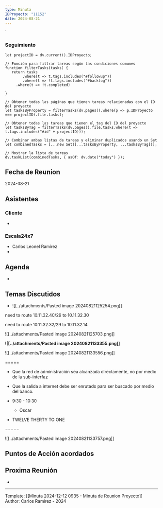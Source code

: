 ```yaml
---
type: Minuta
IDProyecto: "11152"
date: 2024-08-21
---
```

`

### Seguimiento

```dataviewjs
let projectID = dv.current().IDProyecto;

// Función para filtrar tareas según las condiciones comunes
function filterTasks(tasks) {
   return tasks
        .where(t => t.tags.includes("#followup"))
        .where(t => !t.tags.includes("#backlog"))
     .where(t => !t.completed)
        
}

// Obtener todas las páginas que tienen tareas relacionadas con el ID del proyecto
let tasksByProperty = filterTasks(dv.pages().where(p => p.IDProyecto === projectID).file.tasks);

// Obtener todas las tareas que tienen el tag del ID del proyecto
let tasksByTag = filterTasks(dv.pages().file.tasks.where(t => t.tags.includes("#id" + projectID)));

// Combinar ambas listas de tareas y eliminar duplicados usando un Set
let combinedTasks = [...new Set([...tasksByProperty, ...tasksByTag])];

// Mostrar la lista de tareas
dv.taskList(combinedTasks, { asOf: dv.date("today") });
 ```
## Fecha de Reunion
2024-08-21

## Asistentes

### Cliente
* 
### Escala24x7
- Carlos Leonel Ramírez
-  

## Agenda
* 
## Temas Discutidos
*  ![[../attachments/Pasted image 20240821125254.png]]


need to route 10.11.32.40/29 to 10.11.32.30

need to route 10.11.32.32/29 to 10.11.32.14

![[../attachments/Pasted image 20240821125703.png]]

**![[../attachments/Pasted image 20240821133355.png]]**


![[../attachments/Pasted image 20240821133556.png]]

=====
- Que la red de administración sea alcanzada directamente, no por medio de la sub-interfaz
- Que la salida a internet debe ser enrutado para ser buscado por medio del banco.
- 9:30 - 10:30
	- Oscar

- TWELVE THERTY TO ONE


=====


![[../attachments/Pasted image 20240821133757.png]]



## Puntos de Acción acordados




## Proxima Reunión
*   

---
Template: [[Minuta 2024-12-12 0935 - Minuta de Reunion Proyecto]]
Author: Carlos Ramírez - 2024
